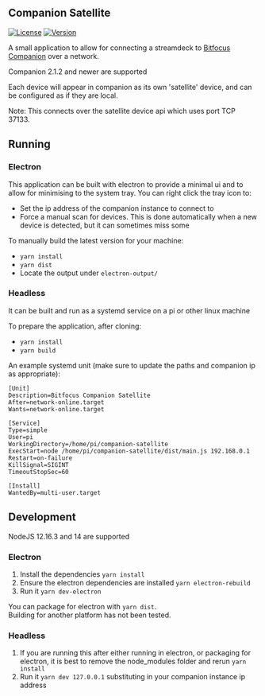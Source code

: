 ## Companion Satellite

[![License](https://img.shields.io/github/license/bitfocus/companion-satellite)](https://github.com/Julusian/companion-satellite/blob/master/LICENSE)
[![Version](https://img.shields.io/github/v/release/bitfocus/companion-satellite)](https://github.com/Julusian/companion-satellite/releases)

A small application to allow for connecting a streamdeck to [Bitfocus Companion](https://github.com/bitfocus/companion) over a network.

Companion 2.1.2 and newer are supported

Each device will appear in companion as its own 'satellite' device, and can be configured as if they are local.

Note: This connects over the satellite device api which uses port TCP 37133.

## Running

### Electron

This application can be built with electron to provide a minimal ui and to allow for minimising to the system tray.
You can right click the tray icon to:

- Set the ip address of the companion instance to connect to
- Force a manual scan for devices. This is done automatically when a new device is detected, but it can sometimes miss some

To manually build the latest version for your machine:

- `yarn install`
- `yarn dist`
- Locate the output under `electron-output/`

### Headless

It can be built and run as a systemd service on a pi or other linux machine

To prepare the application, after cloning:

- `yarn install`
- `yarn build`

An example systemd unit (make sure to update the paths and companion ip as appropriate):

```
[Unit]
Description=Bitfocus Companion Satellite
After=network-online.target
Wants=network-online.target

[Service]
Type=simple
User=pi
WorkingDirectory=/home/pi/companion-satellite
ExecStart=node /home/pi/companion-satellite/dist/main.js 192.168.0.1
Restart=on-failure
KillSignal=SIGINT
TimeoutStopSec=60

[Install]
WantedBy=multi-user.target
```

## Development

NodeJS 12.16.3 and 14 are supported

### Electron

1. Install the dependencies `yarn install`
1. Ensure the electron dependencies are installed `yarn electron-rebuild`
1. Run it `yarn dev-electron`

You can package for electron with `yarn dist`.  
Building for another platform has not been tested.

### Headless

1. If you are running this after either running in electron, or packaging for electron, it is best to remove the node_modules folder and rerun `yarn install`
1. Run it `yarn dev 127.0.0.1` substituting in your companion instance ip address
